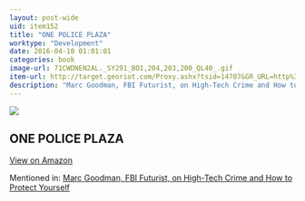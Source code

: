 ```yaml
---
layout: post-wide
uid: item152
title: "ONE POLICE PLAZA"
worktype: "Development"
date: 2016-04-10 01:01:01
categories: book
image-url: 71CWDNEN2AL._SY291_BO1,204,203,200_QL40_.gif
item-url: http://target.georiot.com/Proxy.ashx?tsid=14707&GR_URL=http%3A%2F%2Fwww.amazon.com%2FONE-POLICE-PLAZA-William-Caunitz%2Fdp%2F0553275232%2F
description: "Marc Goodman, FBI Futurist, on High-Tech Crime and How to Protect Yourself"
---
```

<a href="http://target.georiot.com/Proxy.ashx?tsid=14707&GR_URL=http%3A%2F%2Fwww.amazon.com%2FONE-POLICE-PLAZA-William-Caunitz%2Fdp%2F0553275232%2F" target="blank"><img src="../../../../img/thumbs/71CWDNEN2AL._SY291_BO1,204,203,200_QL40_.gif" class="prod-img"></a>
<h2>ONE POLICE PLAZA</h2>
<p><a class="btn btn-primary" href="http://target.georiot.com/Proxy.ashx?tsid=14707&GR_URL=http%3A%2F%2Fwww.amazon.com%2FONE-POLICE-PLAZA-William-Caunitz%2Fdp%2F0553275232%2F" target="blank">View on Amazon</a><p>
<p>Mentioned in: <a href="http://fourhourworkweek.com/2014/12/09/future-crimes/" target="blank">Marc Goodman, FBI Futurist, on High-Tech Crime and How to Protect Yourself</a></p>
